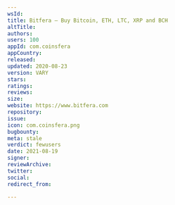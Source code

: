 ```yaml
---
wsId: 
title: Bitfera – Buy Bitcoin, ETH, LTC, XRP and BCH
altTitle: 
authors: 
users: 100
appId: com.coinsfera
appCountry: 
released: 
updated: 2020-08-23
version: VARY
stars: 
ratings: 
reviews: 
size: 
website: https://www.bitfera.com
repository: 
issue: 
icon: com.coinsfera.png
bugbounty: 
meta: stale
verdict: fewusers
date: 2021-08-19
signer: 
reviewArchive: 
twitter: 
social: 
redirect_from: 

---
```



